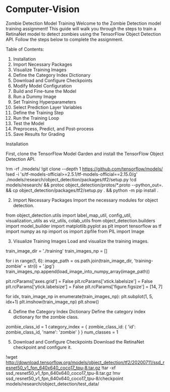 # Computer-Vision
Zombie Detection Model Training
Welcome to the Zombie Detection model training assignment! This guide will walk you through the steps to train a RetinaNet model to detect zombies using the TensorFlow Object Detection API. Follow the steps below to complete the assignment.

Table of Contents:
1. Installation
2. Import Necessary Packages
3. Visualize Training Images
4. Define the Category Index Dictionary
5. Download and Configure Checkpoints
6. Modify Model Configuration
7. Build and Fine-tune the Model
8. Run a Dummy Image
9. Set Training Hyperparameters
10. Select Prediction Layer Variables
11. Define the Training Step
12. Run the Training Loop
13. Test the Model
14. Preprocess, Predict, and Post-process
15. Save Results for Grading


Installation

First, clone the TensorFlow Model Garden and install the TensorFlow Object Detection API.

!rm -rf ./models/
!git clone --depth 1 https://github.com/tensorflow/models/
!sed -i 's/tf-models-official>=2.5.1/tf-models-official==2.15.0/g' ./models/research/object_detection/packages/tf2/setup.py
!cd models/research/ && protoc object_detection/protos/*.proto --python_out=. && cp object_detection/packages/tf2/setup.py . && python -m pip install .

2. Import Necessary Packages
Import the necessary modules for object detection.

from object_detection.utils import label_map_util, config_util, visualization_utils as viz_utils, colab_utils
from object_detection.builders import model_builder
import matplotlib.pyplot as plt
import tensorflow as tf
import numpy as np
import os
import zipfile
from PIL import Image

3. Visualize Training Images
Load and visualize the training images.

train_image_dir = './training'
train_images_np = []

for i in range(1, 6):
    image_path = os.path.join(train_image_dir, 'training-zombie' + str(i) + '.jpg')
    train_images_np.append(load_image_into_numpy_array(image_path))

plt.rcParams['axes.grid'] = False
plt.rcParams['xtick.labelsize'] = False
plt.rcParams['ytick.labelsize'] = False
plt.rcParams['figure.figsize'] = [14, 7]

for idx, train_image_np in enumerate(train_images_np):
    plt.subplot(1, 5, idx+1)
    plt.imshow(train_image_np)
plt.show()

4. Define the Category Index Dictionary
Define the category index dictionary for the zombie class.

zombie_class_id = 1
category_index = {
    zombie_class_id: {
        'id': zombie_class_id,
        'name': 'zombie'
    }
}
num_classes = 1

5. Download and Configure Checkpoints
Download the RetinaNet checkpoint and configure it.

!wget http://download.tensorflow.org/models/object_detection/tf2/20200711/ssd_resnet50_v1_fpn_640x640_coco17_tpu-8.tar.gz
!tar -xf ssd_resnet50_v1_fpn_640x640_coco17_tpu-8.tar.gz
!mv ssd_resnet50_v1_fpn_640x640_coco17_tpu-8/checkpoint models/research/object_detection/test_data/

